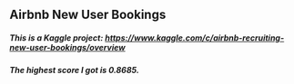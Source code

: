 ## Airbnb New User Bookings
##### This is a Kaggle project: https://www.kaggle.com/c/airbnb-recruiting-new-user-bookings/overview
##### The highest score I got is 0.8685.
